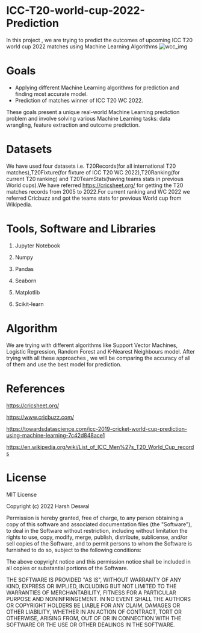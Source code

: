 # ICC-T20-world-cup-2022-Prediction
In this project , we are trying to predict the outcomes of upcoming ICC T20 world cup 2022 matches using Machine Learning Algorithms
![wcc_img](https://user-images.githubusercontent.com/94471009/157358510-aed2cd9b-a146-480d-be7d-69de46ae3a7c.png)

# Goals
* Applying different Machine Learning algorithms for prediction and finding most accurate model.
* Prediction of matches winner of ICC T20 WC 2022.

These goals present a unique real-world Machine Learning prediction problem and involve solving various Machine Learning tasks: data wrangling, feature extraction and outcome prediction.
# Datasets
We have used four datasets i.e. T20Records(for all international T20 matches),T20Fixture(for fixture of ICC T20 WC 2022),T20Ranking(for current T20 ranking) and T20TeamStats(having teams stats in previous World cups).We have referred https://cricsheet.org/ for getting the T20 matches records from 2005 to 2022.For current ranking and WC 2022 we referred Cricbuzz and got the  teams stats for previous World cup from Wikipedia.
# Tools, Software and Libraries
  1. Jupyter Notebook

  2. Numpy

  3. Pandas

  4. Seaborn

  5. Matplotlib

  6. Scikit-learn
 
# Algorithm
We are trying with different algorithms like Support Vector Machines, Logistic Regression, Random Forest and K-Nearest Neighbours model. After trying with all these approaches , we will be comparing the accuracy of all of them and use the best model for prediction.

# References 
https://cricsheet.org/

https://www.cricbuzz.com/ 

https://towardsdatascience.com/icc-2019-cricket-world-cup-prediction-using-machine-learning-7c42d848ace1 

https://en.wikipedia.org/wiki/List_of_ICC_Men%27s_T20_World_Cup_records

# License
MIT License

Copyright (c) 2022 Harsh Deswal

Permission is hereby granted, free of charge, to any person obtaining a copy
of this software and associated documentation files (the "Software"), to deal
in the Software without restriction, including without limitation the rights
to use, copy, modify, merge, publish, distribute, sublicense, and/or sell
copies of the Software, and to permit persons to whom the Software is
furnished to do so, subject to the following conditions:

The above copyright notice and this permission notice shall be included in all
copies or substantial portions of the Software.

THE SOFTWARE IS PROVIDED "AS IS", WITHOUT WARRANTY OF ANY KIND, EXPRESS OR
IMPLIED, INCLUDING BUT NOT LIMITED TO THE WARRANTIES OF MERCHANTABILITY,
FITNESS FOR A PARTICULAR PURPOSE AND NONINFRINGEMENT. IN NO EVENT SHALL THE
AUTHORS OR COPYRIGHT HOLDERS BE LIABLE FOR ANY CLAIM, DAMAGES OR OTHER
LIABILITY, WHETHER IN AN ACTION OF CONTRACT, TORT OR OTHERWISE, ARISING FROM,
OUT OF OR IN CONNECTION WITH THE SOFTWARE OR THE USE OR OTHER DEALINGS IN THE
SOFTWARE.


